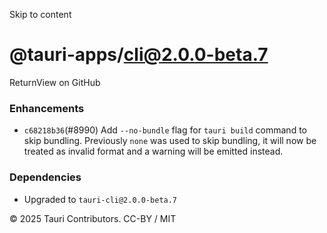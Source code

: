 Skip to content
# @tauri-apps/cli@2.0.0-beta.7
ReturnView on GitHub
### Enhancements
  * `c68218b36`(#8990) Add `--no-bundle` flag for `tauri build` command to skip bundling. Previously `none` was used to skip bundling, it will now be treated as invalid format and a warning will be emitted instead.


### Dependencies
  * Upgraded to `tauri-cli@2.0.0-beta.7`


© 2025 Tauri Contributors. CC-BY / MIT
